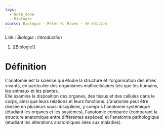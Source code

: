 ```yaml
---
tags:
  - Note_done
  - Biologie
source: Biologie - Peter H. Raven - 4e édition
---
```


Link :
_Biologie : Introduction_
1. [[Biologie]]

# Définition
L'anatomie est la science qui étudie la structure et l'organisation des êtres vivants, en particulier des organismes multicellulaires tels que les humains, les animaux et les plantes. 
\
Elle examine la disposition des organes, des tissus et des cellules dans le corps, ainsi que leurs relations et leurs fonctions. L'anatomie peut être divisée en plusieurs sous-disciplines, y compris l'anatomie systémique (étudiant les organes et les systèmes), l'anatomie comparée (comparant la structure anatomique entre différentes espèces) et l'anatomie pathologique (étudiant les altérations anatomiques liées aux maladies).